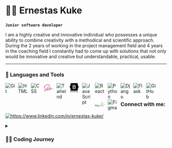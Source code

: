 # 🏄‍♂️ Ernestas Kuke

**`Junior software developer`**

I am a highly creative and innovative individual who possesses a unique ability to combine creativity with a methodical and scientific approach. During the 2 years of working in the project management field and 4 years in the coaching field I constantly had to come up with solutions that not only would be innovative and creative but understandable, practical, usable.

   <!-- Insert gif here -->

---

### 🧰 Languages and Tools

<img align="left" alt="Git" width="30px" style="padding-right:10px;" src="https://cdn.jsdelivr.net/gh/devicons/devicon/icons/git/git-original.svg" />
<img align="left" alt="HTML" width="30px" style="padding-right:10px;" src="https://cdn.jsdelivr.net/gh/devicons/devicon/icons/html5/html5-plain.svg" />
<img align="left" alt="CSS" width="30px" style="padding-right:10px;" src="https://cdn.jsdelivr.net/gh/devicons/devicon/icons/css3/css3-plain.svg" />
<img align="left" alt="SASS" width="30px" style="padding-right:10px;"  src="https://raw.githubusercontent.com/devicons/devicon/master/icons/sass/sass-original.svg"/>
<img align="left" alt="Tailwind" width="30px" style="padding-right:10px;" src="https://www.vectorlogo.zone/logos/tailwindcss/tailwindcss-icon.svg"/>
<img align="left" alt="Bootstrap" width="30px" style="padding-right:10px;" src="https://raw.githubusercontent.com/devicons/devicon/master/icons/bootstrap/bootstrap-plain-wordmark.svg" alt="bootstrap"/>
<img align="left" alt="JavaScript" width="30px" style="padding-right:10px;" src="https://cdn.jsdelivr.net/gh/devicons/devicon/icons/javascript/javascript-plain.svg" />
<img align="left" alt="React" width="30px" style="padding-right:10px;" src="https://cdn.jsdelivr.net/gh/devicons/devicon/icons/react/react-original.svg" />
<img align="left" alt="Python" width="30px" style="padding-right:10px;" src="https://cdn.jsdelivr.net/gh/devicons/devicon/icons/python/python-plain.svg" />
<img align="left" alt="Django" width="30px" style="padding-right:10px;" src="https://cdn.worldvectorlogo.com/logos/django.svg" alt="django"/>
<img  align="left" alt="Flask" width="30px" style="padding-right:10px;" src="https://www.vectorlogo.zone/logos/pocoo_flask/pocoo_flask-icon.svg"/>
<img align="left" alt="GitHub" width="30px" style="padding-right:10px;" src="https://cdn.jsdelivr.net/gh/devicons/devicon/icons/github/github-original.svg" />
<img align="left" alt="MySQL" width="30px" style="padding-right:10px;" src="https://raw.githubusercontent.com/devicons/devicon/master/icons/mysql/mysql-original-wordmark.svg"/> 
<img align="left" alt="Figma" width="30px" style="padding-right:10px;" src="https://www.vectorlogo.zone/logos/figma/figma-icon.svg" alt="figma"/>
<br />

#

<h3 align="left">Connect with me:</h3>
<p align="left">
<a href="https://www.linkedin.com/in/ernestas-kuke/" target="blank"><img align="center" src="https://raw.githubusercontent.com/rahuldkjain/github-profile-readme-generator/master/src/images/icons/Social/linked-in-alt.svg" alt="https://www.linkedin.com/in/ernestas-kuke/" width="30" /></a>
</p>

<details>
 <summary><h3>👨‍💻 Coding Journey</h3></summary>
   Info
<details>
 <summary><h3>👨‍💻 Hobbies</h3></summary>
   Info
